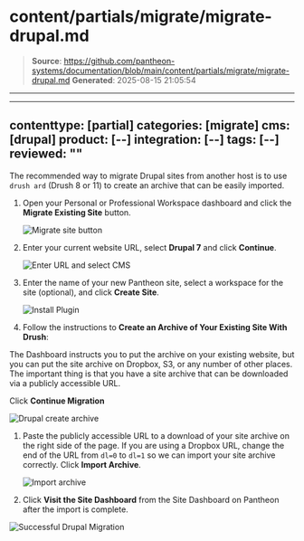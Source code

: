 # content/partials/migrate/migrate-drupal.md

> **Source**: https://github.com/pantheon-systems/documentation/blob/main/content/partials/migrate/migrate-drupal.md
> **Generated**: 2025-08-15 21:05:54

---

---
contenttype: [partial]
categories: [migrate]
cms: [drupal]
product: [--]
integration: [--]
tags: [--]
reviewed: ""
---

The recommended way to migrate Drupal sites from another host is to use `drush ard` (Drush 8 or 11) to create an archive that can be easily imported.

1. Open your Personal or Professional Workspace dashboard and click the **Migrate Existing Site** button.

   ![Migrate site button](../../../images/dashboard/new-dashboard/2024/migrate-site-button.png)

1. Enter your current website URL, select **Drupal 7** and click **Continue**.

   ![Enter URL and select CMS](../../../images/dashboard/new-dashboard/2024/migrate-site-cms-drupal.png)

1. Enter the name of your new Pantheon site, select a workspace for the site (optional), and click **Create Site**.

   ![Install Plugin](../../../images/migrate-site-drupal-create-site.png)

1. Follow the instructions to **Create an Archive of Your Existing Site With Drush**:

  The Dashboard instructs you to put the archive on your existing website, but you can put the site archive on Dropbox, S3, or any number of other places. The important thing is that you have a site archive that can be downloaded via a publicly accessible URL.

  Click **Continue Migration**

  ![Drupal create archive](../../../images/dashboard/new-dashboard/2024/drupal-guided-migrate.png)

1. Paste the publicly accessible URL to a download of your site archive on the right side of the page. If you are using a Dropbox URL, change the end of the URL from `dl=0` to `dl=1` so we can import your site archive correctly. Click **Import Archive**.

   ![Import archive](../../../images/migrate-site-drupal-import-archive.png)

1.  Click **Visit the Site Dashboard** from the Site Dashboard on Pantheon after the import is complete.

   ![Successful Drupal Migration](../../../images/dashboard/new-dashboard/2024/successful-drupal-migration.png)

